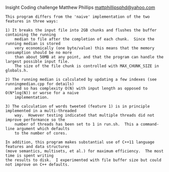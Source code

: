 Insight Coding challenge
Matthew Phillips
mattphillipsphd@yahoo.com

	This program differs from the 'naive' implementation of the two features in three ways:
	
	1) It breaks the input file into 2GB chunks and flushes the buffer containing the running
		median to file after the completion of each chunk.  Since the running median is stored
		very economically (one byte/value) this means that the memory consumption should be no more
		than about 50MB at any point, and that the program can handle the largest possible input file.
		The size of the file chunk is controlled with MAX_CHUNK_SIZE in globals.h.
		
	2) The running median is calculated by updating a few indexes (see runningmedian.cpp for details)
		and so has complexity O(N) with input length as opposed to O(N*log(N)) or worse for a naive 
		implementation.
		
	3) The calculation of words tweeted (feature 1) is in principle implemented in a multi-threaded
		way.  However testing indicated that multiple threads did not improve performance so the
		number of threads has been set to 1 in run.sh.  This a command-line argument which defaults
		to the number of cores.
		
	In addition, this program makes substantial use of C++11 language features and data structures
	(move semantics, multisets, et al.) for maximum efficiency.  The most time is spent writing 
	the results to disk.  I experimented with file buffer size but could not improve on C++ defaults.
